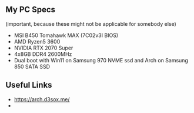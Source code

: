 ## My PC Specs 
(important, because these might not be applicable for somebody else)

- MSI B450 Tomahawk MAX (7C02v3I BIOS)
- AMD Ryzen5 3600
- NVIDIA RTX 2070 Super
- 4x8GB DDR4 2600MHz
- Dual boot with Win11 on Samsung 970 NVME ssd and Arch on Samsung 850 SATA SSD


## Useful Links
- https://arch.d3sox.me/
- 